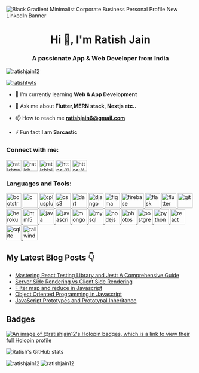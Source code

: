 ![Black Gradient Minimalist Corporate Business Personal Profile New LinkedIn Banner](https://github.com/user-attachments/assets/4acbd5de-41a8-4734-8e57-a36210139fc5)

<h1 align="center">Hi 👋, I'm Ratish Jain</h1>
<h3 align="center">A passionate App & Web Developer from India</h3>


<p align="left"> <img src="https://komarev.com/ghpvc/?username=ratishjain12&label=Profile%20views&color=0e75b6&style=flat" alt="ratishjain12" /> </p>


<p align="left"> <a href="https://twitter.com/ratishtwts" target="blank"><img src="https://img.shields.io/twitter/follow/ratishtwts?logo=twitter&style=for-the-badge" alt="ratishtwts" /></a> </p>

- 🌱 I’m currently learning **Web & App Development**

- 💬 Ask me about **Flutter,MERN stack, Nextjs etc..**

- 📫 How to reach me **ratishjain6@gmail.com**

- ⚡ Fun fact **I am Sarcastic**

<h3 align="left">Connect with me:</h3>
<p align="left">
<a href="https://twitter.com/ratishtwts" target="blank"><img align="center" src="https://img.icons8.com/?size=512&id=13963&format=png" alt="ratishtwts" height="30" width="40" /></a>
<a href="https://www.linkedin.com/in/ratish-jain/" target="blank"><img align="center" src="https://img.icons8.com/?size=512&id=xuvGCOXi8Wyg&format=png" alt="ratish jain" height="30" width="40" /></a>
<a href="https://instagram.com/ratisshh" target="blank"><img align="center" src="https://img.icons8.com/?size=512&id=32323&format=png" alt="ratishjain10" height="30" width="40" /></a>
<a href="https://www.leetcode.com/ratishjain6/" target="blank"><img align="center" src="https://img.icons8.com/?size=512&id=9L16NypUzu38&format=png" alt="https://leetcode.com/ratishjain6/" height="30" width="40" /></a>
<a href="https://auth.geeksforgeeks.org/user/ratishjain6" target="blank"><img align="center" src="https://img.icons8.com/?size=512&id=AbQBhN9v62Ob&format=png" alt="https://auth.geeksforgeeks.org/user/ratishjain6" height="30" width="40" /></a>
</p>

<h3 align="left">Languages and Tools:</h3>
<p align="left"> <a href="https://getbootstrap.com" target="_blank" rel="noreferrer"> <img src="https://upload.wikimedia.org/wikipedia/commons/b/b2/Bootstrap_logo.svg" alt="bootstrap" width="40" height="40"/> </a> <a href="https://www.cprogramming.com/" target="_blank" rel="noreferrer"> <img src="https://upload.wikimedia.org/wikipedia/commons/1/18/C_Programming_Language.svg" alt="c" width="40" height="40"/> </a> <a href="https://www.w3schools.com/cpp/" target="_blank" rel="noreferrer"> <img src="https://upload.wikimedia.org/wikipedia/commons/1/18/ISO_C%2B%2B_Logo.svg" alt="cplusplus" width="40" height="40"/> </a> <a href="https://www.w3schools.com/css/" target="_blank" rel="noreferrer"> <img src="https://upload.wikimedia.org/wikipedia/commons/d/d5/CSS3_logo_and_wordmark.svg" alt="css3" width="40" height="40"/> </a> <a href="https://dart.dev" target="_blank" rel="noreferrer"> <img src="https://www.vectorlogo.zone/logos/dartlang/dartlang-icon.svg" alt="dart" width="40" height="40"/> </a> <a href="https://www.djangoproject.com/" target="_blank" rel="noreferrer"> <img src="https://cdn.worldvectorlogo.com/logos/django.svg" alt="django" width="40" height="40"/> </a><a href="https://www.figma.com/" target="_blank" rel="noreferrer"> <img src="https://upload.wikimedia.org/wikipedia/commons/3/33/Figma-logo.svg" alt="figma" width="40" height="40"/> </a> <a href="https://firebase.google.com/" target="_blank" rel="noreferrer"> <img src="https://img.icons8.com/?size=512&id=62452&format=png" alt="firebase" width="60" height="40"/> </a> <a href="https://flask.palletsprojects.com/" target="_blank" rel="noreferrer"> <img src="https://img.icons8.com/?size=512&id=hCWb1IvpcBZ0&format=png" alt="flask" width="40" height="40"/> </a> <a href="https://flutter.dev" target="_blank" rel="noreferrer"> <img src="https://www.vectorlogo.zone/logos/flutterio/flutterio-icon.svg" alt="flutter" width="40" height="40"/> </a> <a href="https://git-scm.com/" target="_blank" rel="noreferrer"> <img src="https://www.vectorlogo.zone/logos/git-scm/git-scm-icon.svg" alt="git" width="40" height="40"/> </a> <a href="https://heroku.com" target="_blank" rel="noreferrer"> <img src="https://www.vectorlogo.zone/logos/heroku/heroku-icon.svg" alt="heroku" width="40" height="40"/> </a> <a href="https://www.w3.org/html/" target="_blank" rel="noreferrer"> <img src="https://upload.wikimedia.org/wikipedia/commons/6/61/HTML5_logo_and_wordmark.svg" alt="html5" width="40" height="40"/> </a> <a href="https://www.java.com" target="_blank" rel="noreferrer"> <img src="https://upload.wikimedia.org/wikipedia/fr/2/2e/Java_Logo.svg" alt="java" width="40" height="40"/> </a> <a href="https://developer.mozilla.org/en-US/docs/Web/JavaScript" target="_blank" rel="noreferrer"> <img src="https://upload.wikimedia.org/wikipedia/commons/9/99/Unofficial_JavaScript_logo_2.svg" alt="javascript" width="40" height="40"/> </a> <a href="https://www.mongodb.com/" target="_blank" rel="noreferrer"> <img src="https://img.icons8.com/?size=512&id=74402&format=png" alt="mongodb" width="40" height="40"/> </a> <a href="https://www.mysql.com/" target="_blank" rel="noreferrer"> <img src="https://upload.wikimedia.org/wikipedia/commons/0/0a/MySQL_textlogo.svg" alt="mysql" width="40" height="40"/> </a> <a href="https://nodejs.org" target="_blank" rel="noreferrer"> <img src="https://upload.wikimedia.org/wikipedia/commons/d/d9/Node.js_logo.svg" alt="nodejs" width="40" height="40"/> </a> <a href="https://www.photoshop.com/en" target="_blank" rel="noreferrer"> <img src="https://upload.wikimedia.org/wikipedia/commons/a/af/Adobe_Photoshop_CC_icon.svg" alt="photoshop" width="40" height="40"/> </a> <a href="https://www.postgresql.org" target="_blank" rel="noreferrer"> <img src="https://upload.wikimedia.org/wikipedia/commons/2/29/Postgresql_elephant.svg" alt="postgresql" width="40" height="40"/> </a> <a href="https://www.python.org" target="_blank" rel="noreferrer"> <img src="https://img.icons8.com/?size=512&id=13441&format=png" alt="python" width="40" height="40"/> </a> <a href="https://reactjs.org/" target="_blank" rel="noreferrer"> <img src="https://upload.wikimedia.org/wikipedia/commons/a/a7/React-icon.svg" alt="react" width="40" height="40"/> </a> <a href="https://www.sqlite.org/" target="_blank" rel="noreferrer"> <img src="https://www.vectorlogo.zone/logos/sqlite/sqlite-icon.svg" alt="sqlite" width="40" height="40"/> </a> <a href="https://tailwindcss.com/" target="_blank" rel="noreferrer"> <img src="https://www.vectorlogo.zone/logos/tailwindcss/tailwindcss-icon.svg" alt="tailwind" width="40" height="40"/> </a> </p>

## My Latest Blog Posts 👇
<!-- HASHNODE_BLOG:START -->
- [Mastering React Testing Library and Jest: A Comprehensive Guide](https://devcon.hashnode.dev//mastering-react-testing-library-and-jest-a-comprehensive-guide)
- [Server Side Rendering vs Client Side Rendering](https://devcon.hashnode.dev//server-side-rendering-vs-client-side-rendering)
- [Filter map and reduce in Javascript](https://devcon.hashnode.dev//filter-map-and-reduce-in-javascript)
- [Object Oriented Programming in Javascript](https://devcon.hashnode.dev//object-oriented-programming-in-javascript)
- [JavaScript Prototypes and Prototypal Inheritance](https://devcon.hashnode.dev//javascript-prototypes-and-prototypal-inheritance)
<!-- HASHNODE_BLOG:END -->
## Badges

[![An image of @ratishjain12's Holopin badges, which is a link to view their full Holopin profile](https://holopin.me/ratishjain12)](https://holopin.io/@ratishjain12)

![Ratish's GitHub stats](https://github-readme-stats.vercel.app/api?username=ratishjain12&show_icons=true&theme=radical)

<p><img align="left" src="https://github-readme-stats.vercel.app/api/top-langs?username=ratishjain12&show_icons=true&locale=en&layout=compact" alt="ratishjain12" /></p>

<p><img align="center" src="https://github-readme-streak-stats.herokuapp.com/?user=ratishjain12&" alt="ratishjain12" /></p>
